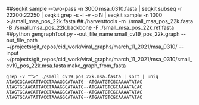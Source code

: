 ##seqkit sample --two-pass -n 3000 msa_0310.fasta | seqkit subseq -r 22200:22250 | seqkit grep -s -i -v -p N | seqkit sample -n 1000 >./small_msa_pos_22k.fasta
##./harvesttools -m ./small_msa_pos_22k.fasta -B ./small_msa_pos_22k.backbone -F ./small_msa_pos_22k.ref.fasta
##python gengraphTool.py --out_file_name small_cv19_pos_22k.graph --out_file_path ~/projects/git_repos/cid_work/viral_graphs/march_11_2021/msa_0310/ --input ~/projects/git_repos/cid_work/viral_graphs/march_11_2021/msa_0310/small_cv19_pos_22k.msa.fasta make_graph_from_fasta

```
grep -v "^>" ./small_cv19_pos_22k.msa.fasta | sort | uniq
ATAGCGCAACATTACCTAAAGGCATAATG--ATGAATGTCGCAAAATATAC
ATAGTGCAACATTACCTAAAGGCATAATG--ATGAATGTCGCAAAATACAC
ATAGTGCAACATTACCTAAAGGCATAATG--ATGAATGTCGCAAAATATAC
ATAGTGCAATATTACCTAAAGGCATAATG--ATGAATGTCGCAAAATATAC
```
